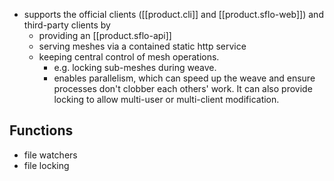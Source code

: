 
- supports the official clients ([[product.cli]] and [[product.sflo-web]]) and third-party clients by
  - providing an [[product.sflo-api]]
  - serving meshes via a contained static http service
  - keeping central control of mesh operations.
    - e.g. locking sub-meshes during weave.
    - enables parallelism, which can speed up the weave and ensure processes don't clobber each others' work. It can also provide locking to allow multi-user or multi-client modification.

## Functions

- file watchers
- file locking

